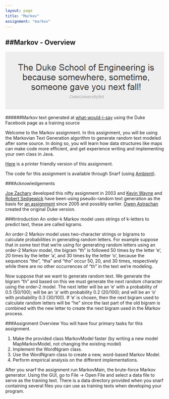 ```yaml
---
layout: page
title: "Markov"
assignment: "markov"
---
```


##Markov - Overview
---

<img src="img/whatwouldisay_example.png" alt="what-would-i-say.com">

######Markov text generated at [what-would-i-say](http:\\www.what-would-i-say.com) using the Duke Facebook page as a training source

Welcome to the Markov assignment. In this assignment, you will be using the Markovian Text Generation algorithm to generate random text modeled after some source. In doing so, you will learn how data structures like maps can make code more efficient, and get experience writing and implementing your own class in Java.

[Here](/markov/printer-friendly) is a printer friendly version of this assignment.

The code for this assignment is available through Snarf (using [Ambient](https://www.cs.duke.edu/csed/ambient/)).

###Acknowledgements

[Joe Zachary](https://www.cs.utah.edu/~zachary/) developed this nifty assignment in 2003 and [Kevin Wayne](https://www.cs.princeton.edu/~wayne/contact/) and [Robert Sedgewick](https://www.cs.princeton.edu/~rs/) have been using pseudo-random text generation as the basis for [an assignment](http://www.cs.princeton.edu/courses/archive/fall08/cos226/assignments/model.html) since 2005 and possibly earlier. [Owen Astrachan](https://www.cs.duke.edu/~ola/) created the original Duke version.

###Introduction
An order-k Markov model uses strings of k-letters to predict text, these are called kgrams.

An order-2 Markov model uses two-character strings or bigrams to calculate probabilities in generating random letters. For example suppose that in some text that we’re using for generating random letters using an order-2 Markov model, the bigram “th” is followed 50 times by the letter ‘e’, 20 times by the letter ‘a’, and 30 times by the letter ‘o’, because the sequences “the”, “tha” and “tho” occur 50, 20, and 30 times, respectively while there are no other occurrences of “th” in the text we’re modeling. 

Now suppose that we want to generate random text. We generate the bigram “th” and based on this we must generate the next random character using the order-2 model. The next letter will be an ‘e’ with a probability of 0.5 (50/100); will be an ‘a’ with probability 0.2 (20/100); and will be an ‘o’ with probability 0.3 (30/100). If ‘e’ is chosen, then the next bigram used to calculate random letters will be “he” since the last part of the old bigram is combined with the new letter to create the next bigram used in the Markov process.	

###Assignment Overview
You will have four primary tasks for this assignment. 

<ol>
<li>Make the provided class MarkovModel faster (by writing a new model MapMarkovModel, not changing the existing model)</li>
<li>Implement the WordNgram class.</li>
<li>Use the WordNgram class to create a new, word-based Markov Model. </li>
<li>Perform empirical analysis on the different implementations. </li>
</ol>


After you snarf the assignment run MarkovMain, the brute-force Markov generator. Using the GUI, go to File -> Open File and select a data file to serve as the training text. There is a data directory provided when you snarf containing several files you can use as training texts when developing your program.